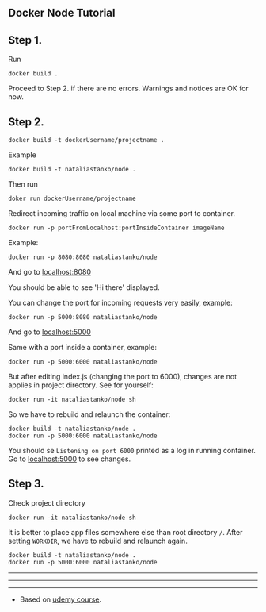 ## Docker Node Tutorial

## Step 1.

Run

    docker build .

Proceed to Step 2. if there are no errors.
Warnings and notices are OK for now.

## Step 2.

    docker build -t dockerUsername/projectname .

Example

    docker build -t nataliastanko/node .

Then run

    doker run dockerUsername/projectname

Redirect incoming traffic on local machine via some port to container.

    docker run -p portFromLocalhost:portInsideContainer imageName

Example:

    docker run -p 8080:8080 nataliastanko/node


And go to [localhost:8080](http://localhost:8080/)

You should be able to see 'Hi there' displayed.

You can change the port for incoming requests very easily, example:

    docker run -p 5000:8080 nataliastanko/node

And go to [localhost:5000](http://localhost:5000/)

Same with a port inside a container, example:

    docker run -p 5000:6000 nataliastanko/node

But after editing index.js (changing the port to 6000), changes are not applies in project directory. See for yourself:

    docker run -it nataliastanko/node sh

So we have to rebuild and relaunch the container:

    docker build -t nataliastanko/node .
    docker run -p 5000:6000 nataliastanko/node

You should se ```Listening on port 6000``` printed as a log in running container.
Go to [localhost:5000](http://localhost:5000/) to see changes.

## Step 3.

Check project directory

    docker run -it nataliastanko/node sh

It is better to place app files somewhere else than root directory ```/```.
After setting ```WORKDIR```, we have to rebuild and relaunch again.

    docker build -t nataliastanko/node .
    docker run -p 5000:6000 nataliastanko/node

***

***

***

* Based on [udemy course](https://www.udemy.com/docker-and-kubernetes-the-complete-guide/).
